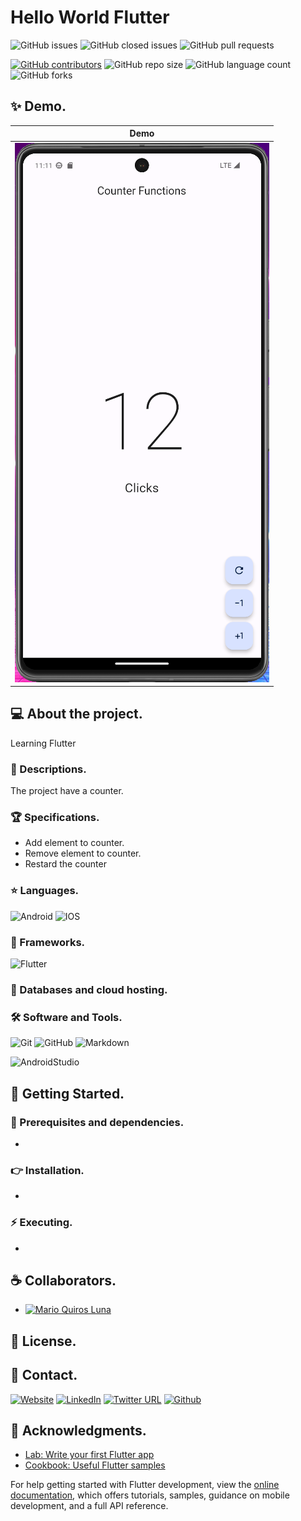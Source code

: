 # Hello World Flutter

![GitHub issues](https://img.shields.io/github/issues/MarioQuirosLuna/Hello_World_Flutter)
![GitHub closed issues](https://img.shields.io/github/issues-closed/MarioQuirosLuna/Hello_World_Flutter)
![GitHub pull requests](https://img.shields.io/github/issues-pr/MarioQuirosLuna/Hello_World_Flutter)

[![GitHub contributors](https://img.shields.io/github/contributors/MarioQuirosLuna/Hello_World_Flutter.svg?color=blue)](https://github.com/MarioQuirosLuna/Hello_World_Flutter/network)
![GitHub repo size](https://img.shields.io/github/repo-size/MarioQuirosLuna/Hello_World_Flutter)
![GitHub language count](https://img.shields.io/github/languages/count/MarioQuirosLuna/Hello_World_Flutter)
![GitHub forks](https://img.shields.io/github/forks/MarioQuirosLuna/Hello_World_Flutter)

## ✨ Demo.

|Demo|
|--|
|![Demo](https://raw.githubusercontent.com/MarioQuirosLuna/Hello_World_Flutter/master/lib/Assets/demo.PNG)|

## 💻 About the project.

Learning Flutter

   ### 📜 Descriptions.
   
   The project have a counter.
   
   ### 🏆 Specifications.
   
   - Add element to counter.
   - Remove element to counter.
   - Restard the counter

   ### ⭐ Languages.
   
  ![Android](https://custom-icon-badges.herokuapp.com/badge/-Android-%233DDC84?style=flat&logo=Android&logoColor=white&labelColor=111)
  ![IOS](https://custom-icon-badges.herokuapp.com/badge/-IOS-%23007aff?style=flat&logo=IOS&logoColor=white&labelColor=111)

   ### 🎨 Frameworks.

  ![Flutter](https://custom-icon-badges.herokuapp.com/badge/-flutter-%23042B59?style=flat&logo=flutter&logoColor=white&labelColor=111)
   
   ### 💾 Databases and cloud hosting.
  
  
   ### 🛠️ Software and Tools.
   
  ![Git](https://custom-icon-badges.herokuapp.com/badge/-Git-%23F05032?style=flat&logo=git&logoColor=white&labelColor=111)
  ![GitHub](https://custom-icon-badges.herokuapp.com/badge/-GitHub-%23181717?style=flat&logo=github&logoColor=white&labelColor=111)
  ![Markdown](https://custom-icon-badges.herokuapp.com/badge/-Markdown-%23000000?style=flat&logo=Markdown&logoColor=white&labelColor=111)
  
  ![AndroidStudio](https://custom-icon-badges.herokuapp.com/badge/-AndroidStudio-%233DDC84?style=flat&logo=AndroidStudio&logoColor=white&labelColor=111)

## 🚀 Getting Started.

   ### 📌 Prerequisites and dependencies.
   
   - 

   ### 👉 Installation.
   
   - 

   ### ⚡ Executing.
   
   - 

## ☕ Collaborators.

* [![Mario Quiros Luna](https://custom-icon-badges.herokuapp.com/badge/-Mario%20Quirós%20Luna-%23181717?style=flat&logo=github&logoColor=white&labelColor=111)](https://github.com/MarioQuirosLuna)

## 📝 License.

## 💬 Contact.

[![Website](https://img.shields.io/website?label=Portfolio&up_color=%231E0A46&up_message=Mario%20Quiros%20Luna%20Dev&url=https%3A%2F%2Fmarioql-dev.vercel.app%2F)](https://marioql-dev.vercel.app/)
[![LinkedIn](https://custom-icon-badges.herokuapp.com/badge/-LinkedIn%20Mario%20Quirós%20Luna-%230A66C2?style=flat&logo=LinkedIn&logoColor=white&labelColor=111)](https://www.linkedin.com/in/mario-quir%C3%B3s-luna-dev-b99050206/)
[![Twitter URL](https://img.shields.io/twitter/url?label=Twitter%20%40MarioQuirosL&style=social&url=https%3A%2F%2Ftwitter.com%2FMarioQuirosL)](https://twitter.com/MarioQuirosL)
[![Github](https://img.shields.io/github/followers/MarioQuirosLuna?label=Github&style=social)](https://github.com/MarioQuirosLuna)

## 💜 Acknowledgments.

- [Lab: Write your first Flutter app](https://docs.flutter.dev/get-started/codelab)
- [Cookbook: Useful Flutter samples](https://docs.flutter.dev/cookbook)

For help getting started with Flutter development, view the
[online documentation](https://docs.flutter.dev/), which offers tutorials,
samples, guidance on mobile development, and a full API reference.
